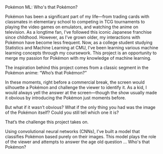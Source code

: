 Pokémon ML: Who's that Pokémon?

Pokémon has been a significant part of my life—from trading cards with classmates in elementary school to competing in TCG tournaments to playing the video games on emulators, and watching the anime on television. As a longtime fan, I’ve followed this iconic Japanese franchise since childhood. However, as I’ve grown older, my interactions with Pokémon have become less frequent. Now, as a college student studying Statistics and Machine Learning at CMU, I’ve been learning various machine learning concepts through my coursework. This project is an opportunity to merge my passion for Pokémon with my knowledge of machine learning.






The inspiration behind this project comes from a classic segment in the Pokémon anime: “Who’s that Pokémon?”

In these moments, right before a commercial break, the screen would silhouette a Pokémon and challenge the viewer to identify it. 
As a kid, I would always yell the answer at the screen—though the show usually made it obvious by introducing the Pokémon just moments before.

But what if it wasn’t obvious?
What if the only thing you had was the image of the Pokémon itself? Could you still tell which one it is?

That’s the challenge this project takes on.

Using convolutional neural networks (CNNs), I’ve built a model that classifies Pokémon based purely on their images. This model plays the role of the viewer and attempts to answer the age old question ... Who's that Pokémon?


